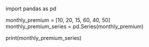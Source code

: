 import pandas as pd  

monthly_premium = [10, 20, 15, 60, 40, 50]  
monthly_premium_series = pd.Series(monthly_premium)  

print(monthly_premium_series)
